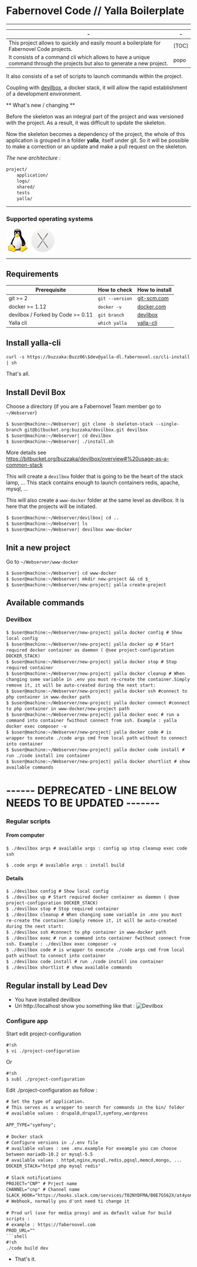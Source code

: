 # Fabernovel Code // Yalla Boilerplate
--------------


| - | - |
| --------------- | --------------- | 
|  This project allows to quickly and easily mount a boilerplate for Fabernovel Code projects. | [TOC] |
|  It consists of a command cli which allows to have a unique command through the projects but also to generate a new project. | popo |

It also consists of a set of scripts to launch commands within the project.

Coupling with [devilbox](https://bitbucket.org/buzzaka/devilbox), a docker stack, it will allow the rapid establishment of a development environment.

** What's new / changing **

Before the skeleton was an integral part of the project and was versioned with the project.
As a result, it was difficult to update the skeleton.

Now the skeleton becomes a dependency of the project, the whole of this application is grouped in a folder **yalla**, itself under git.
So it will be possible to make a correction or an update and make a pull request on the skeleton.

_The new architecture :_
```
project/
    application/
    logs/
    shared/
    tests
    yalla/
```
--------------

### Supported operating systems 

![Linux](https://raw.githubusercontent.com/cytopia/icons/master/64x64/linux.png) ![OSX](https://raw.githubusercontent.com/cytopia/icons/master/64x64/osx.png)

--------------

## Requirements

| Prerequisite    | How to check | How to install |
| --------------- | ------------ | ------------- |
| git >= 2  | `git --version`    | [git-scm.com](https://git-scm.com/book/fr/v1/D%C3%A9marrage-rapide-Installation-de-Git) |
| docker >= 1.12  | `docker -v`    | [docker.com](https://www.docker.com/community-edition) |
| devilbox / Forked by Code >= 0.11  | `git branch`    | [devilbox](https://bitbucket.org/buzzaka/devilbox) |
| Yalla cli  | `which yalla`    | [yalla-cli](#markdown-header-install-yalla-cli) |


## Install yalla-cli

```shell
curl -s https://buzzaka:Buzz06\$dev@yalla-dl.fabernovel.co/cli-install | sh
```

That's all. 

## Install Devil Box

Choose a directory (if you are a Fabernovel Team member go to `~/Webserver`)
```shell
$ $user@machine:~/Webserver| git clone -b skeleton-stack --single-branch git@bitbucket.org:buzzaka/devilbox.git devilbox 
$ $user@machine:~/Webserver| cd devilbox
$ $user@machine:~/Webserver| ./install.sh 
```

More details see https://bitbucket.org/buzzaka/devilbox/overview#%20usage-as-a-common-stack

This will create a `devilbox` folder that is going to be the heart of the stack lamp, ...
This stack contains enough to launch containers redis, apache, mysql, ...

This will also create a `www-docker` folder at the same level as devilbox.
It is here that the projects will be initiated.

```shell
$ $user@machine:~/Webserver/devilbox| cd ..
$ $user@machine:~/Webserver| ls 
$ $user@machine:~/Webserver| devilbox www-docker
```


## Init a new project 

Go to `~/Webserver/www-docker`
```shell
$ $user@machine:~/Webserver| cd www-docker
$ $user@machine:~/Webserver| mkdir new-project && cd $_ 
$ $user@machine:~/Webserver/new-project| yalla create-project
```

## Available commands

### Devilbox

``` shell
$ $user@machine:~/Webserver/new-project| yalla docker config # Show local config
$ $user@machine:~/Webserver/new-project| yalla docker up # Start required docker container as daemon ( @see project-configuration DOCKER_STACK)
$ $user@machine:~/Webserver/new-project| yalla docker stop # Stop required container
$ $user@machine:~/Webserver/new-project| yalla docker cleanup # When changing some variable in .env you must re-create the container.Simply remove it, it will be auto-created during the next start:
$ $user@machine:~/Webserver/new-project| yalla docker ssh #connect to php container in www-docker path 
$ $user@machine:~/Webserver/new-project| yalla docker connect #connect to php container in www-docker/new-project path 
$ $user@machine:~/Webserver/new-project| yalla docker exec # run a command into container fwithout connect from ssh. Example : yalla docker exec composer -v
$ $user@machine:~/Webserver/new-project| yalla docker code # is wrapper to execute ./code args cmd from local path without to connect into container
$ $user@machine:~/Webserver/new-project| yalla docker code install # run ./code install ino container 
$ $user@machine:~/Webserver/new-project| yalla docker shortlist # show available commands
```


# ------ DEPRECATED - LINE BELOW NEEDS TO BE UPDATED ------- 
### Regular scripts

#### From computer

``` shell
$ ./devilbox args # available args : config up stop cleanup exec code ssh
```


``` shell
$ .code args # available args : install build 
```


#### Details

``` shell
$ ./devilbox config # Show local config
$ ./devilbox up # Start required docker container as daemon ( @see project-configuration DOCKER_STACK)
$ ./devilbox stop # Stop required container
$ ./devilbox cleanup # When changing some variable in .env you must re-create the container.Simply remove it, it will be auto-created during the next start:
$ ./devilbox ssh #connect to php container in www-docker path 
$ ./devilbox exec # run a command into container fwithout connect from ssh. Example : ./devilbox exec composer -v
$ ./devilbox code # is wrapper to execute ./code args cmd from local path without to connect into container
$ ./devilbox code install # run ./code install ino container 
$ ./devilbox shortlist # show available commands
```


## Regular install by Lead Dev

* You have installed devilbox
* Uri http://localhost show you something like that :
![Devilbox](docs/img/devilbox-dash-01.png)

### Configure app

Start edit project-configuration

```shell
#!sh
$ vi ./project-configuration
```
Or 
```shell
#!sh
$ subl ./project-configuration
```

Edit ./project-configuration as follow : 
```shell
# Set the type of application.
# This serves as a wrapper to search for commands in the bin/ folder
# available values : drupal8,drupal7,symfony,wordpress

APP_TYPE="symfony";

# Docker stack
# Configure versions in ./.env file
# available values : see .env.example For exeample you can choose between mariadb-10.2 or mysql-5.5
# available values : httpd,nginx,mysql,redis,pgsql,memcd,mongo, ...
DOCKER_STACK="httpd php mysql redis"

# Slack notifications
PROJECT="CNP" # Prject name
CHANNEL="cnp" # Channel name
SLACK_HOOK="https://hooks.slack.com/services/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" # Webhook, normally you d'ont need ti change it

# Prod url (use for media proxy) and as default value for build scripts :
# example : https://fabernovel.com
PROD_URL=""
```shell
#!sh
./code build dev
```

* That's it.
